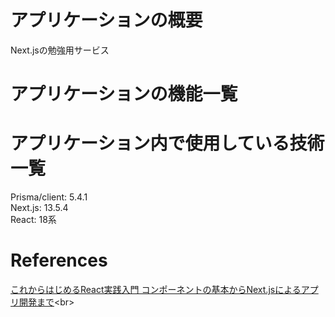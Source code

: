 # アプリケーションの概要
Next.jsの勉強用サービス

# アプリケーションの機能一覧

# アプリケーション内で使用している技術一覧
Prisma/client: 5.4.1<br>
Next.js: 13.5.4<br>
React: 18系<br>

# References
[これからはじめるReact実践入門 コンポーネントの基本からNext.jsによるアプリ開発まで]([https://www.shuwasystem.co.jp/book/9784798047492.html](https://amzn.asia/d/g1pWry1)https://amzn.asia/d/g1pWry1)<br>
